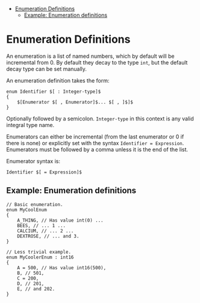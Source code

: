 <!-- vim-markdown-toc GFM -->

* [Enumeration Definitions](#enumeration-definitions)
	* [Example: Enumeration definitions](#example-enumeration-definitions)

<!-- vim-markdown-toc -->

# Enumeration Definitions

An enumeration is a list of named numbers, which by default will be incremental
from 0. By default they decay to the type `int`, but the default decay type can
be set manually.

An enumeration definition takes the form:

```
enum Identifier $[ : Integer-type]$
{
	$[Enumerator $[ , Enumerator]$... $[ , ]$]$
}
```

Optionally followed by a semicolon. `Integer-type` in this context is any valid
integral type name.

Enumerators can either be incremental (from the last enumerator or 0 if there
is none) or explicitly set with the syntax `Identifier = Expression`.
Enumerators must be followed by a comma unless it is the end of the list.

Enumerator syntax is:

```
Identifier $[ = Expression]$
```

## Example: Enumeration definitions

```
// Basic enumeration.
enum MyCoolEnum
{
	A_THING, // Has value int(0) ...
	BEES, // ... 1 ...
	CALCIUM, // ... 2 ...
	DEXTROSE, // ... and 3.
}

// Less trivial example.
enum MyCoolerEnum : int16
{
	A = 500, // Has value int16(500),
	B, // 501,
	C = 200,
	D, // 201,
	E, // and 202.
}
```
<!-- EOF -->
